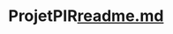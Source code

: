 # ProjetPIR[readme.md](https://github.com/hhhhhhhhhhhhhhhhhhhhhhhhhugooooooo/ProjetPIR/files/11335040/readme.md)

